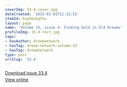 ```yaml
---
coverImg: 33.4-cover.jpg
dateCreated: '2015-01-01T11:32:52'
itemId: bcphb2kqfhu
layout: page
name: 'Volume 33, issue 4: Finding Gold in Old Dreams'
profileImg: 33.4-rect.jpg
tags:
- hasAuthor: dreamnetwork
- hasTag: dream-network-volume-33
- hasTag: dreamnetwork
type: post
urlSlug: '33.4'
---
```

<p style="margin-block-end: 5px; margin-block-start: 5px;"><a href="../files/pdfs/Volume_33/33.4_gold_in_old_dreams.pdf" download="">Download issue 33.4</a></p><p style="margin-block-end: 5px; margin-block-start: 5px;"><a href="../files/pdfs/Volume_33/33.4_gold_in_old_dreams.pdf">View online</a></p>